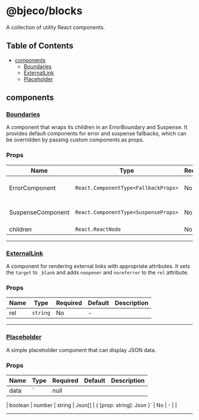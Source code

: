 # @bjeco/blocks

A collection of utility React components.

## Table of Contents

- [components](#components)
  - [Boundaries](#boundaries)
  - [ExternalLink](#externallink)
  - [Placeholder](#placeholder)

## components

### [Boundaries](components/Boundaries/Boundaries.tsx)

A component that wraps its children in an ErrorBoundary and Suspense.
It provides default components for error and suspense fallbacks,
which can be overridden by passing custom components as props.

### Props

| Name              | Type                                 | Required | Default         | Description                                             |
| ----------------- | ------------------------------------ | -------- | --------------- | ------------------------------------------------------- |
| ErrorComponent    | `React.ComponentType<FallbackProps>` | No       | Custom function | Can provide an ErrorComponent to show as a fallback.    |
| SuspenseComponent | `React.ComponentType<SuspenseProps>` | No       | Custom function | Can provide an SuspenseComponent to show as a fallback. |
| children          | `React.ReactNode`                    | No       | -               |                                                         |

---

### [ExternalLink](components/ExternalLink/ExternalLink.tsx)

A component for rendering external links with appropriate attributes.
It sets the `target` to `_blank` and adds `noopener` and `noreferrer` to the `rel` attribute.

### Props

| Name | Type     | Required | Default | Description |
| ---- | -------- | -------- | ------- | ----------- |
| rel  | `string` | No       | -       |             |

---

### [Placeholder](components/Placeholder/Placeholder.tsx)

A simple placeholder component that can display JSON data.

### Props

| Name | Type    | Required | Default | Description |
| ---- | ------- | -------- | ------- | ----------- |
| data | `| null |

| boolean
| number
| string
| Json[]
| { [prop: string]: Json }` | No | - | |

---
